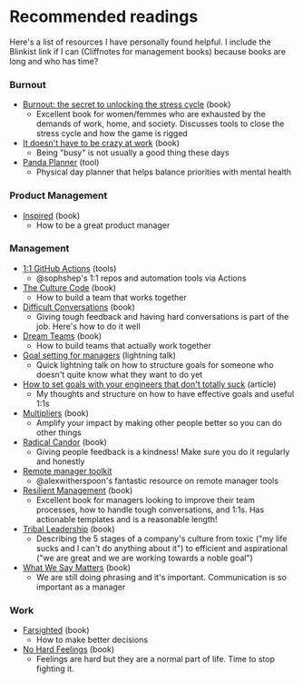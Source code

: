 # Recommended readings 

Here's a list of resources I have personally found helpful. I include the Blinkist link if I can (Cliffnotes for management books) because books are long and who has time?

### Burnout
- [Burnout: the secret to unlocking the stress cycle](https://www.amazon.com/dp/1984818325/ref=cm_sw_r_cp_api_i_DqVkEbEKKD7WY) (book)
  - Excellent book for women/femmes who are exhausted by the demands of work, home, and society. Discusses tools to close the stress cycle and how the game is rigged 
- [It doesn't have to be crazy at work](https://blinki.st/0e6f8273219e) (book)
  - Being "busy" is not usually a good thing these days 
- [Panda Planner](http://pandaplanner.com) (tool)
  - Physical day planner that helps balance priorities with mental health

### Product Management
- [Inspired](https://blinki.st/0e6f8273219e) (book)
  - How to be a great product manager 

### Management
- [1:1 GitHub Actions](https://github.com/sophshep/one-on-one) (tools) 
  - @sophshep's 1:1 repos and automation tools via Actions
- [The Culture Code](https://blinki.st/0e6f8273219e) (book)
  - How to build a team that works together 
- [Difficult Conversations](https://blinki.st/0e6f8273219e) (book)
  - Giving tough feedback and having hard conversations is part of the job. Here's how to do it well
- [Dream Teams](https://blinki.st/0e6f8273219e) (book)
  - How to build teams that actually work together 
- [Goal setting for managers](https://www.youtube.com/watch?v=np1rZvM9GD4&t=66s) (lightning talk)
  - Quick lightning talk on how to structure goals for someone who doesn't quite know what they want to do yet
- [How to set goals with your engineers that don't totally suck](https://link.medium.com/2spD8XpLv3) (article)
  - My thoughts and structure on how to have effective goals and useful 1:1s
- [Multipliers](https://blinki.st/0e6f8273219e) (book)
  - Amplify your impact by making other people better so you can do other things 
- [Radical Candor](https://blinki.st/0e6f8273219e) (book)
  - Giving people feedback is a kindness! Make sure you do it regularly and honestly 
- [Remote manager toolkit](https://github.com/alexwitherspoon/Remote-Manager-Toolkit)
  - @alexwitherspoon's fantastic resource on remote manager tools
- [Resilient Management](https://abookapart.com/products/resilient-management) (book) 
  - Excellent book for managers looking to improve their team processes, how to handle tough conversations, and 1:1s. Has actionable templates and is a reasonable length!
- [Tribal Leadership](https://www.blinkist.com/en/nc/reader/tribal-leadership-en) (book) 
  - Describing the 5 stages of a company's culture from toxic ("my life sucks and I can't do anything about it") to efficient and aspirational ("we are great and we are working towards a noble goal") 
- [What We Say Matters](https://blinki.st/0e6f8273219e) (book) 
  - We are still doing phrasing and it's important. Communication is so important as a manager

### Work
- [Farsighted](https://blinki.st/0e6f8273219e) (book)
  - How to make better decisions 
- [No Hard Feelings](https://blinki.st/0e6f8273219e) (book)
  - Feelings are hard but they are a normal part of life. Time to stop fighting it.
